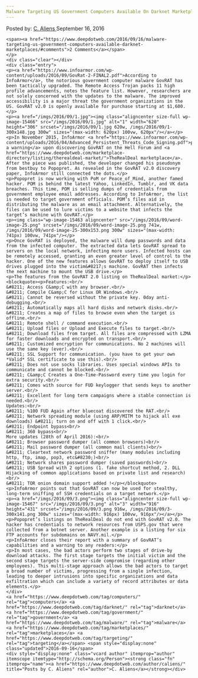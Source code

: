 ```yaml
---
Malware Targeting US Government Computers Available On Darknet Marketplaces"
---
```

<article class="post-listing post-15462 post type-post status-publish format-standard has-post-thumbnail hentry  tag-computers tag-government tag-malware tag-marketplaces tag-targeting">
    <div class="post-inner">
        <span>Posted by: <a href="https://www.deepdotweb.com/author/caliens/" title="">C. Aliens </a></span>
    <span>September 16, 2016</span>
    
    <span><a href="https://www.deepdotweb.com/2016/09/16/malware-targeting-us-government-computers-available-darknet-marketplaces/#comments">2 Comments</a></span>
    </p>
    <div class="clear"></div>
    <div class="entry">
    <p><a href="https://www.infoarmor.com/wp-content/uploads/2016/09/GovRat-2-FINAL2.pdf">According to InfoArmor</a>, the notorious government computer malware GovRAT has been tactically upgraded. The Remote Access Trojan packs 11 high profile advancements, notes the feature list. However, researchers are not solely concerned with the updates to the malware. The improved accessibility is a major threat the government organizations in the US. GovRAT v2.0 is openly available for purchase starting at $1,600.</p>
    <p><a href="/imgs/2016/09/1.jpg"><img class="aligncenter size-full wp-image-15466" src="/imgs/2016/09/1.jpg" alt="1" width="620" height="306" srcset="/imgs/2016/09/1.jpg 620w, /imgs/2016/09/1-300x148.jpg 300w" sizes="(max-width: 620px) 100vw, 620px"/></a></p>
    <p>In November 2015, InfoArmor <a href="https://www.infoarmor.com/wp-content/uploads/2016/04/Advanced_Persistent_Threats_Code_Signing.pdf">published a warning</a> upon discovering GovRAT on the Hell Forum and <a href="https://www.deepdotweb.com/marketplace-directory/listing/therealdeal-market/">TheRealDeal marketplace</a>. After the piece was published, the developer changed his pseudonym from bestbuy to Popopret. As revealed in the GovRAT v2.0 discovery paper, InfoArmor still connected the dots.</p>
    <p>Popopret is now working with PoM or Peace_of_Mind, another famed hacker. POM is behind the latest Yahoo, LinkedIn, Tumblr, and VK data breaches. This time, POM is selling dumps of credentials from government employee email addresses. According to InfoArmor, the list is needed to target government officials. POM’s files aid in distributing the malware as an email attachment. Alternatively, the files can be used to lure victims to a website that infects the target’s machine with GovRAT.</p>
    <p><img class="wp-image-15463 aligncenter" src="/imgs/2016/09/word-image-25.png" srcset="/imgs/2016/09/word-image-25.png 741w, /imgs/2016/09/word-image-25-300x153.png 300w" sizes="(max-width: 741px) 100vw, 741px"/></p>
    <p>Once GovRAT is deployed, the malware will dump passwords and data from the infected computer. The extracted data lets GovRAT spread to servers on the local network, infecting more users. Infected hosts can be remotely accessed, granting an even greater level of control to the hacker. One of the new features allows GovRAT to deploy itself to USB drives plugged into the victim&#8217;s machine. GovRAT then infects the next machine to mount the USB drive.</p>
    <p>The features from the GovRAT 2.0 listing on TheRealDeal market:</p>
    <blockquote><p>Features:<br/>
    &#8211; Access C&amp;C with any browser.<br/>
    &#8211; Compile C&amp;C for Linux OR Windows.<br/>
    &#8211; Cannot be reversed without the private key. 0day anti-debugging.<br/>
    &#8211; Automatically maps all hard disks and network disks.<br/>
    &#8211; Creates a map of files to browse even when the target is offline.<br/>
    &#8211; Remote shell / command execution.<br/>
    &#8211; Upload files or Upload and Execute files to target.<br/>
    &#8211; Download files from target. All files are compressed with LZMA for faster downloads and encrypted on transport.<br/>
    &#8211; Customized encryption for communications. No 2 machines will use the same key (ever).<br/>
    &#8211; SSL Support for communication. (you have to get your own *Valid* SSL certificate to use this).<br/>
    &#8211; Does not use socks libraries. Uses special windows APIs to communicate and cannot be blocked.<br/>
    &#8211; C&amp;C Creates a One-Time-Password every time you login for extra security.<br/>
    &#8211; Comes with source for FUD keylogger that sends keys to another server.<br/>
    &#8211; Excellent for long term campaigns where a stable connection is needed.<br/>
    Updates:<br/>
    &#8211; %100 FUD Again after bluecoat discovered the RAT.<br/>
    &#8211; Network spreading module (using ARP/MITM to hijack all exe downloads) &#8211; turn on and off with 1 click.<br/>
    &#8211; Endpoint bypass<br/>
    &#8211; 360 bypass<br/>
    More updates (28th of April 2016):<br/>
    &#8211; Browser password dumper (all common browsers)<br/>
    &#8211; Mail password dumper (all common mail clients)<br/>
    &#8211; Cleartext network password sniffer (many modules including http, ftp, imap, pop3, etc&#8230;)<br/>
    &#8211; Network shares password dumper (saved passwords)<br/>
    &#8211; USB Spread with 2 options (1. fake shortcut method, 2. DLL Hijacking of common applications based on private list and research)<br/>
    &#8211; TOR onion domain support added !</p></blockquote>
    <p>InfoArmor points out that GovRAT can now be used for stealthy, long-term sniffing of SSH credentials on a target network.</p>
    <p><a href="/imgs/2016/09/3.png"><img class="aligncenter size-full wp-image-15467" src="/imgs/2016/09/3.png" alt="3" width="916" height="431" srcset="/imgs/2016/09/3.png 916w, /imgs/2016/09/3-300x141.png 300w" sizes="(max-width: 916px) 100vw, 916px"/></a></p>
    <p>Popopret’s listings on TheRealDeal do not end with GovRAT v2.0. The hacker has credentials to network resources from USPS.gov that were collected from a botnet server. Another example is a listing for six FTP accounts for subdomains on NAVY.mil.</p>
    <p>InfoArmor closes their report with a summary of GovRAT’s capabilities and a warning to any readers:</p>
    <p>In most cases, the bad actors perform two stages of drive-by download attacks. The first stage targets the initial victim and the second stage targets the server-side compromise (regarding other employees). This multi-stage approach allows the bad actors to target a broad number of victims, progressing from a single infection, leading to deeper intrusions into specific organizations and data exfiltration which can include a variety of record attributes or data elements.</p>
    </div>
    <a href="https://www.deepdotweb.com/tag/computers/" rel="tag">computers</a> <a href="https://www.deepdotweb.com/tag/darknet/" rel="tag">darknet</a> <a href="https://www.deepdotweb.com/tag/government/" rel="tag">government</a> <a href="https://www.deepdotweb.com/tag/malware/" rel="tag">malware</a> <a href="https://www.deepdotweb.com/tag/marketplaces/" rel="tag">marketplaces</a> <a href="https://www.deepdotweb.com/tag/targeting/" rel="tag">targeting</a></span> <span style="display:none" class="updated">2016-09-16</span>
    <div style="display:none" class="vcard author" itemprop="author" itemscope itemtype="http://schema.org/Person"><strong class="fn" itemprop="name"><a href="https://www.deepdotweb.com/author/caliens/" title="Posts by C. Aliens" rel="author">C. Aliens</a></strong></div>
    
